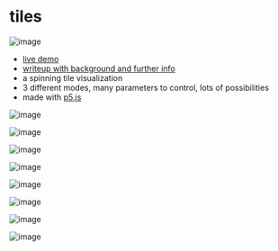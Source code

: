 # tiles
![image](https://user-images.githubusercontent.com/1694056/37859969-a6bd7d5e-2ed9-11e8-9cfb-17f2c9879319.png)

- [live demo](https://james.js.org/tiles/)
- [writeup with background and further info](https://james.js.org/tiles)
- a spinning tile visualization
- 3 different modes, many parameters to control, lots of possibilities
- made with [p5.js](https://p5js.org)

![image](https://user-images.githubusercontent.com/1694056/80071776-0d6a9280-84fa-11ea-836e-c2ed6ad47c2a.png)

![image](https://user-images.githubusercontent.com/1694056/80071653-da280380-84f9-11ea-95c1-72cae0d92b52.png)

![image](https://user-images.githubusercontent.com/1694056/80071751-03e12a80-84fa-11ea-8108-8f7c8a749c06.png)

![image](https://user-images.githubusercontent.com/1694056/37859970-c0c0c512-2ed9-11e8-8207-0884a7e70adc.png)

![image](https://user-images.githubusercontent.com/1694056/80072576-4820fa80-84fb-11ea-98b3-2813efd1923f.png)

![image](https://user-images.githubusercontent.com/1694056/37860104-febf7410-2edb-11e8-9b2a-e918dae0f4cc.png)

![image](https://user-images.githubusercontent.com/1694056/37859980-d81bd4cc-2ed9-11e8-8c35-195bfbe751ef.png)

![image](https://user-images.githubusercontent.com/1694056/37860099-f1d50e2c-2edb-11e8-9d30-2e9461797fee.png)
